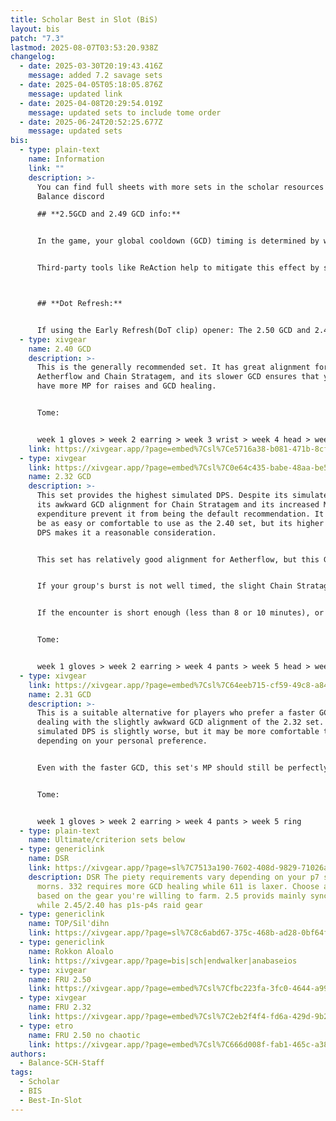 ```yaml
---
title: Scholar Best in Slot (BiS)
layout: bis
patch: "7.3"
lastmod: 2025-08-07T03:53:20.938Z
changelog:
  - date: 2025-03-30T20:19:43.416Z
    message: added 7.2 savage sets
  - date: 2025-04-05T05:18:05.876Z
    message: updated link
  - date: 2025-04-08T20:29:54.019Z
    message: updated sets to include tome order
  - date: 2025-06-24T20:52:25.677Z
    message: updated sets
bis:
  - type: plain-text
    name: Information
    link: ""
    description: >-
      You can find full sheets with more sets in the scholar resources on The
      Balance discord

      ## **2.5GCD and 2.49 GCD info:**


      In the game, your global cooldown (GCD) timing is determined by when the game code aligns with your frame updates. This happens once per frame. If your next action doesn't sync perfectly with these frames, there can be slight delays in your GCD. This is especially noticeable on lower FPS. Fluctuating frame rates can also make your GCD more unpredictable. Over the course of a battle, these delays could mean that a gear set with a supposed 2.5 GCD might actually function more like a 2.505 GCD. Players with higher FPS will suffer the effects of this issue less but will never be able to fully eliminate them.


      Third-party tools like ReAction help to mitigate this effect by syncing your frames with when your GCD is ready. To better understand how this works for your specific character, you can make comparisons using a GCD calculator. By inputting fflogs into the calculator, you can see the actual duration of your GCDs during gameplay. It's advisable to use multiple logs for accuracy and disregard any anomalous data. For a practical tool to calculate GCDs, you can visit https://gcdcalc.fly.dev/



      ## **Dot Refresh:**


      If using the Early Refresh(DoT clip) opener: The 2.50 GCD and 2.49 GCD sets will NOT land Biolysis under Chain Stratagem if you use Biolysis AFTER your 6th Energy Drain in the opener (the breakpoint is 2.47 GCD and requires low ping). To fix this, use Biolysis on the same GCD as your 6th Energy Drain.
  - type: xivgear
    name: 2.40 GCD
    description: >-
      This is the generally recommended set. It has great alignment for both
      Aetherflow and Chain Stratagem, and its slower GCD ensures that you will
      have more MP for raises and GCD healing.


      Tome:


      week 1 gloves > week 2 earring > week 3 wrist > week 4 head > week 6 pants > week 7 ring
    link: https://xivgear.app/?page=embed%7Csl%7Ce5716a38-b081-471b-8cf5-caaa22103d5c
  - type: xivgear
    link: https://xivgear.app/?page=embed%7Csl%7C0e64c435-babe-48aa-be5a-f8bcfe3c06c1
    name: 2.32 GCD
    description: >-
      This set provides the highest simulated DPS. Despite its simulated DPS,
      its awkward GCD alignment for Chain Stratagem and its increased MP
      expenditure prevent it from being the default recommendation. It may not
      be as easy or comfortable to use as the 2.40 set, but its higher simulated
      DPS makes it a reasonable consideration.


      This set has relatively good alignment for Aetherflow, but this GCD causes Chain Stratagem to drift by 0.6-0.7s per use. That amount of drift may or may not matter.


      If your group's burst is not well timed, the slight Chain Stratagem drift is probably irrelevant. Even if your group's burst is coordinated, raid buffs tend to drift a little over the course of an encounter, so the slight Chain Stratagem drift might not actually cause it to be misaligned.


      If the encounter is short enough (less than 8 or 10 minutes), or if your group ever delays raid buffs because of mechanics or downtime, the slight Chain Stratagem drift should not be significant.


      Tome:


      week 1 gloves > week 2 earring > week 4 pants > week 5 head > week 6 ring
  - type: xivgear
    link: https://xivgear.app/?page=embed%7Csl%7C64eeb715-cf59-49c8-a84d-90dc970034b3
    name: 2.31 GCD
    description: >-
      This is a suitable alternative for players who prefer a faster GCD without
      dealing with the slightly awkward GCD alignment of the 2.32 set. Its
      simulated DPS is slightly worse, but it may be more comfortable to use,
      depending on your personal preference.


      Even with the faster GCD, this set's MP should still be perfectly sustainable in a somewhat organized environment where you do not expect to cast multiple raises or do a lot of GCD healing.


      Tome:


      week 1 gloves > week 2 earring > week 4 pants > week 5 ring
  - type: plain-text
    name: Ultimate/criterion sets below
  - type: genericlink
    name: DSR
    link: https://xivgear.app/?page=sl%7C7513a190-7602-408d-9829-71026af81e45
    description: DSR The piety requirements vary depending on your p7 strat for akh
      morns. 332 requires more GCD healing while 611 is laxer. Choose a GCD
      based on the gear you're willing to farm. 2.5 provids mainly sync gear
      while 2.45/2.40 has p1s-p4s raid gear
  - type: genericlink
    name: TOP/Sil'dihn
    link: https://xivgear.app/?page=sl%7C8c6abd67-375c-468b-ad28-0bf64fd7a650
  - type: genericlink
    name: Rokkon Aloalo
    link: https://xivgear.app/?page=bis|sch|endwalker|anabaseios
  - type: xivgear
    name: FRU 2.50
    link: https://xivgear.app/?page=embed%7Csl%7Cfbc223fa-3fc0-4644-a99c-97cfa90a3dc3
  - type: xivgear
    name: FRU 2.32
    link: https://xivgear.app/?page=embed%7Csl%7C2eb2f4f4-fd6a-429d-9b22-ee618852a8b9
  - type: etro
    name: FRU 2.50 no chaotic
    link: https://xivgear.app/?page=embed%7Csl%7C666d008f-fab1-465c-a389-3653437380ba
authors:
  - Balance-SCH-Staff
tags:
  - Scholar
  - BIS
  - Best-In-Slot
---
```

